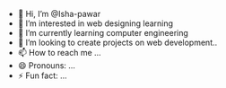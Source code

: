 - 👋 Hi, I’m @Isha-pawar
- 👀 I’m interested in web designing learning
- 🌱 I’m currently learning computer engineering
- 💞️ I’m looking to create projects on web development..
- 📫 How to reach me ...
- 😄 Pronouns: ...
- ⚡ Fun fact: ...

<!---
Isha-pawar/Isha-pawar is a ✨ special ✨ repository because its `README.md` (this file) appears on your GitHub profile.
You can click the Preview link to take a look at your changes.
--->

